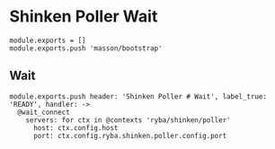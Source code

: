 
# Shinken Poller Wait

    module.exports = []
    module.exports.push 'masson/bootstrap'

## Wait

    module.exports.push header: 'Shinken Poller # Wait', label_true: 'READY', handler: ->
      @wait_connect
        servers: for ctx in @contexts 'ryba/shinken/poller'
          host: ctx.config.host
          port: ctx.config.ryba.shinken.poller.config.port
